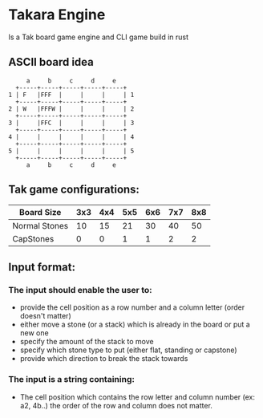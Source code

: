 # Takara Engine

Is a Tak board game engine and CLI game build in rust

## ASCII board idea

```
     a     b     c     d     e
  +-----+-----+-----+-----+-----+
1 | F   |FFF  |     |     |     | 1
  +-----+-----+-----+-----+-----+
2 | W   |FFFW |     |     |     | 2
  +-----+-----+-----+-----+-----+
3 |     |FFC  |     |     |     | 3
  +-----+-----+-----+-----+-----+
4 |     |     |     |     |     | 4
  +-----+-----+-----+-----+-----+
5 |     |     |     |     |     | 5
  +-----+-----+-----+-----+-----+
     a     b     c     d     e
```

## Tak game configurations:

| Board Size   | 3x3 | 4x4 | 5x5 | 6x6 | 7x7 | 8x8 |
|--------------|-----|-----|-----|-----|-----|-----|
| Normal Stones| 10  | 15  | 21  | 30  | 40  | 50  |
| CapStones    | 0   | 0   | 1   | 1   | 2   | 2   |

## Input format:

### The input should enable the user to:
  - provide the cell position as a row number and a column letter (order doesn't matter)
  - either move a stone (or a stack) which is already in the board or put a new one
  - specify the amount of the stack to move
  - specify which stone type to put (either flat, standing or capstone)
  - provide which direction to break the stack towards


### The input is a string containing:
  - The cell position which contains the row letter and column number (ex: a2, 4b..)
the order of the row and column does not matter.
